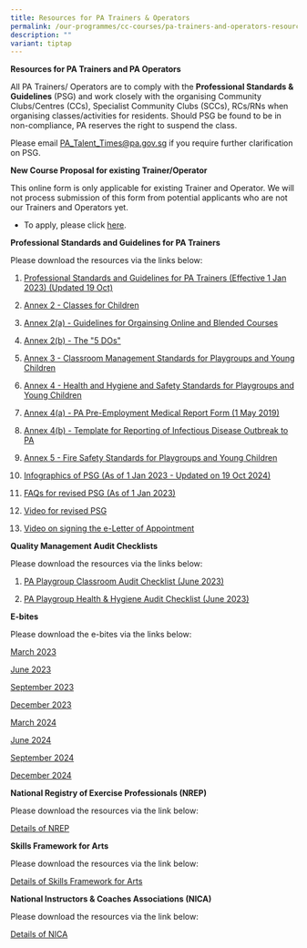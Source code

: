 ```yaml
---
title: Resources for PA Trainers & Operators
permalink: /our-programmes/cc-courses/pa-trainers-and-operators-resources/
description: ""
variant: tiptap
---
```

<p><strong>Resources for PA Trainers and PA Operators</strong>
</p>
<p>All PA Trainers/ Operators are to comply with the <strong>Professional Standards &amp; Guidelines</strong>&nbsp;(PSG)
and work closely with the organising Community Clubs/Centres (CCs), Specialist
Community Clubs (SCCs), RCs/RNs when organising classes/activities for
residents. Should PSG be found to be in non-compliance, PA reserves the
right to suspend the class.</p>
<p>Please email&nbsp;<a href="mailto:PA_Talent_Times@pa.gov.sg" rel="noopener noreferrer nofollow" target="_blank">PA_Talent_Times@pa.gov.sg</a>&nbsp;if
you require further clarification on PSG.</p>
<p><strong>New Course Proposal for existing Trainer/Operator</strong>
</p>
<p>This online form is only applicable for existing Trainer and Operator.
We will not process submission of this form from potential applicants who
are not our Trainers and Operators yet.</p>
<ul data-tight="true" class="tight">
<li>
<p>To apply, please click <a href="http://www.go.gov.sg/courseproposal" rel="noopener noreferrer nofollow" target="_blank">here</a>.</p>
</li>
</ul>
<p><strong>Professional Standards and Guidelines for PA Trainers</strong>
</p>
<p>Please download the resources via the links below:</p>
<p></p>
<ol>
<li>
<p><a href="/files/Our Programmes/CC Courses/PSG for PA Trainers/1__Professional_Standards_and_Guidelines_for_PA_Trainers__updated_.pdf" rel="noopener nofollow" target="_blank">Professional Standards and Guidelines for PA Trainers (Effective 1 Jan 2023) (Updated 19 Oct)</a>
</p>
</li>
<li>
<p><a href="/files/Our Programmes/CC Courses/PSG for PA Trainers/2__Annex_2___Classes_for_Children.pdf" rel="noopener nofollow" target="_blank">Annex 2 - Classes for Children</a>
</p>
</li>
<li>
<p><a href="/files/Our Programmes/CC Courses/PSG for PA Trainers/3__Annex_2_a____Guidelines_OnlineCourses__Trainers_Operators__30April2024_.pdf" rel="noopener nofollow" target="_blank">Annex 2(a) - Guidelines for Orgainsing Online and Blended Courses</a>
</p>
</li>
<li>
<p><a href="/files/Our Programmes/CC Courses/PSG for PA Trainers/4__Annex_2_b____The__5_DOs_.pdf" rel="noopener nofollow" target="_blank">Annex 2(b) - The "5 DOs"</a>
</p>
</li>
<li>
<p><a href="/files/Our Programmes/CC Courses/PSG for PA Trainers/5__Annex_3___Classroom_Management_Standards_for_Playgroups.pdf" rel="noopener nofollow" target="_blank">Annex 3 - Classroom Management Standards for Playgroups and Young Children</a>
</p>
</li>
<li>
<p><a href="/files/Our Programmes/CC Courses/PSG for PA Trainers/6__Annex_4___Health_Hygiene_and_Safety_Standards_for_Playgroups_and_Young_Children.pdf" rel="noopener nofollow" target="_blank">Annex 4 - Health and Hygiene and Safety Standards for Playgroups and Young Children</a>
</p>
</li>
<li>
<p><a href="/files/Our%20Programmes/CC%20Courses/PSG%20for%20PA%20Trainers/(06a)%20PA%20Pre-Employment%20Medical%20Report%20Form%20(1%20May%202019).pdf" rel="noopener noreferrer nofollow" target="_blank">Annex 4(a) - PA Pre-Employment Medical Report Form (1 May 2019)</a>
</p>
</li>
<li>
<p><a href="/files/Our%20Programmes/CC%20Courses/PSG%20for%20PA%20Trainers/(06b)%20annex%204(b)%20-%20template%20for%20reporting%20of%20infectious%20disease%20outbreak%20to%20pa.pdf" rel="noopener noreferrer nofollow" target="_blank">Annex 4(b) - Template for Reporting of Infectious Disease Outbreak to PA</a>
</p>
</li>
<li>
<p><a href="/files/Our Programmes/CC Courses/PSG for PA Trainers/7__Annex_5___Fire_Safety_Standards_for_Playgroups_and_Young_Children.pdf" rel="noopener nofollow" target="_blank">Annex 5 - Fire Safety Standards for Playgroups and Young Children</a>
</p>
</li>
<li>
<p><a href="/files/Our Programmes/CC Courses/PSG for PA Trainers/11__Presentation_slides_for_revised_PSG.pdf" rel="noopener nofollow" target="_blank">Infographics of PSG (As of 1 Jan 2023 - Updated on 19 Oct 2024)</a>
</p>
</li>
<li>
<p><a href="/files/Our%20Programmes/CC%20Courses/PSG%20for%20PA%20Trainers/Frequently%20Asked%20Questions%20for%20PA%20TrainersOperators%20-%20PSG%20(27%20Dec%202022).pdf" rel="noopener noreferrer nofollow" target="_blank">FAQs for revised PSG (As of 1 Jan 2023)</a>
</p>
</li>
<li>
<p><a href="https://go.gov.sg/pahandbook" rel="noopener noreferrer nofollow" target="_blank">Video for revised PSG</a>
</p>
</li>
<li>
<p><a href="https://go.gov.sg/esign" rel="noopener noreferrer nofollow" target="_blank">Video on signing the e-Letter of Appointment</a>
</p>
</li>
</ol>
<p><strong>Quality Management Audit Checklists</strong>
</p>
<p>Please download the resources via the links below:</p>
<ol data-tight="true" class="tight">
<li>
<p><a href="/files/pa%20playgroup%20classroom%20audit%20checklist%20(june%202023).pdf" rel="noopener noreferrer nofollow" target="_blank">PA Playgroup Classroom Audit Checklist (June 2023)</a>
</p>
</li>
<li>
<p><a href="/files/pa%20playgroup%20health%20&amp;%20hygiene%20audit%20checklist%20(jun%202023).pdf" rel="noopener noreferrer nofollow" target="_blank">PA Playgroup Health &amp; Hygiene Audit Checklist (June 2023)</a>
</p>
</li>
</ol>
<p><strong>E-bites</strong>
</p>
<p>Please download the e-bites via the links below:</p>
<p><a href="https://go.gov.sg/ebites-march2023" rel="noopener noreferrer nofollow" target="_blank">March 2023</a>
</p>
<p><a href="https://go.gov.sg/ebies-june2023" rel="noopener noreferrer nofollow" target="_blank">June 2023</a>
</p>
<p><a href="https://file.go.gov.sg/e-bites.png" rel="noopener noreferrer nofollow" target="_blank">September 2023</a>
</p>
<p><a href="https://go.gov.sg/ebites-december2023" rel="noopener noreferrer nofollow" target="_blank">December 2023</a>
</p>
<p><a href="https://file.go.gov.sg/ebites-march2024.png" rel="noopener noreferrer nofollow" target="_blank">March 2024</a>
</p>
<p><a href="https://go.gov.sg/ebites-june2024" rel="noopener noreferrer nofollow" target="_blank">June 2024</a>
</p>
<p><a href="https://go.gov.sg/ebites-sep2024" rel="noopener nofollow" target="_blank">September 2024</a>
</p>
<p><a href="https://go.gov.sg/ebites-dec2024" rel="noopener nofollow" target="_blank">December 2024</a>
</p>
<p><strong>National Registry of Exercise Professionals (NREP)</strong>
</p>
<p>Please download the resources via the link below:</p>
<p><a href="https://www.activesgcircle.gov.sg/nrep/exercise-professionals" rel="noopener noreferrer nofollow" target="_blank">Details of NREP</a>
</p>
<p><strong>Skills Framework for Arts</strong>
</p>
<p>Please download the resources via the link below:</p>
<p><a href="https://www.nac.gov.sg/support/capability-development/skills-framework-for-arts" rel="noopener noreferrer nofollow" target="_blank">Details of Skills Framework for Arts</a>
</p>
<p><strong>National Instructors &amp; Coaches Associations (NICA)</strong>
</p>
<p>Please download the resources via the link below:</p>
<p><a href="https://www.ntuc.org.sg/nica/" rel="noopener noreferrer nofollow" target="_blank">Details of NICA</a>
</p>